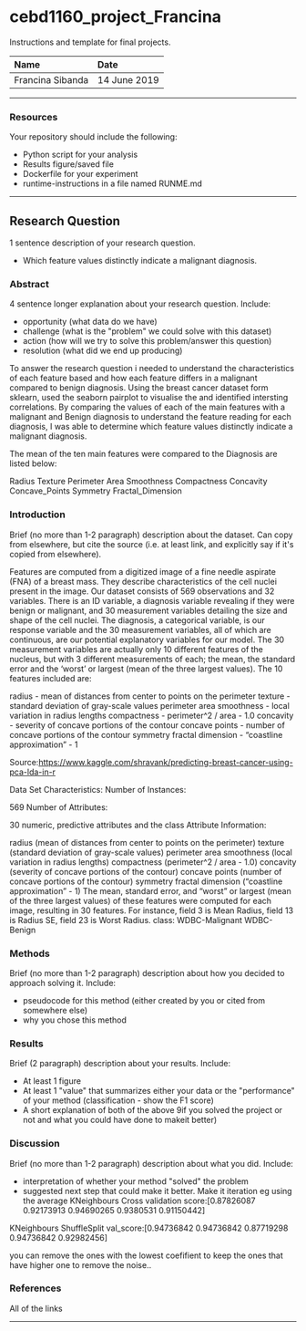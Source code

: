 # cebd1160_project_Francina
Instructions and template for final projects.

| Name | Date |
|:-------|:---------------|
|Francina Sibanda| 14 June 2019|

-----

### Resources
Your repository should include the following:

- Python script for your analysis
- Results figure/saved file
- Dockerfile for your experiment
- runtime-instructions in a file named RUNME.md

-----

## Research Question

1 sentence description of your research question.
- Which feature values distinctly indicate a malignant diagnosis. 


### Abstract

4 sentence longer explanation about your research question. Include:

- opportunity (what data do we have)
- challenge (what is the "problem" we could solve with this dataset)
- action (how will we try to solve this problem/answer this question)
- resolution (what did we end up producing)


To answer the research question i needed to understand the characteristics of each feature based and how each feature differs in a malignant compared to benign diagnosis. Using the breast cancer dataset form sklearn, used the seaborn pairplot to visualise the and identified intersting correlations.
By comparing the values of each of the main features with a malignant and Benign diagnosis to understand the feature reading for each diagnosis, I was able to determine which feature values distinctly indicate a malignant diagnosis.

The mean of the ten main features were compared to the Diagnosis are listed below:

Radius
Texture
Perimeter
Area
Smoothness
Compactness
Concavity
Concave_Points
Symmetry
Fractal_Dimension

### Introduction

Brief (no more than 1-2 paragraph) description about the dataset. Can copy from elsewhere, but cite the source (i.e. at least link, and explicitly say if it's copied from elsewhere).


Features are computed from a digitized image of a fine needle aspirate (FNA) of a breast mass. They describe characteristics of the cell nuclei present in the image. Our dataset consists of 569 observations and 32 variables. There is an ID variable, a diagnosis variable revealing if they were benign or malignant, and 30 measurement variables detailing the size and shape of the cell nuclei. The diagnosis, a categorical variable, is our response variable and the 30 measurement variables, all of which are continuous, are our potential explanatory variables for our model. The 30 measurement variables are actually only 10 different features of the nucleus, but with 3 different measurements of each; the mean, the standard error and the ‘worst’ or largest (mean of the three largest values). The 10 features included are:

radius - mean of distances from center to points on the perimeter
texture - standard deviation of gray-scale values
perimeter
area
smoothness - local variation in radius lengths
compactness - perimeter^2 / area - 1.0
concavity - severity of concave portions of the contour
concave points - number of concave portions of the contour
symmetry
fractal dimension - “coastline approximation” - 1

Source:https://www.kaggle.com/shravank/predicting-breast-cancer-using-pca-lda-in-r


Data Set Characteristics:
Number of Instances:
 	
569
Number of Attributes:
 	
30 numeric, predictive attributes and the class
Attribute Information:
 	
radius (mean of distances from center to points on the perimeter)
texture (standard deviation of gray-scale values)
perimeter
area
smoothness (local variation in radius lengths)
compactness (perimeter^2 / area - 1.0)
concavity (severity of concave portions of the contour)
concave points (number of concave portions of the contour)
symmetry
fractal dimension (“coastline approximation” - 1)
The mean, standard error, and “worst” or largest (mean of the three largest values) of these features were computed for each image, resulting in 30 features. For instance, field 3 is Mean Radius, field 13 is Radius SE, field 23 is Worst Radius.
class:
WDBC-Malignant
WDBC-Benign



### Methods

Brief (no more than 1-2 paragraph) description about how you decided to approach solving it. Include:

- pseudocode for this method (either created by you or cited from somewhere else)
- why you chose this method

### Results

Brief (2 paragraph) description about your results. Include:

- At least 1 figure
- At least 1 "value" that summarizes either your data or the "performance" of your method (classification - show the F1 score)
- A short explanation of both of the above  9if you solved the project or not and what you could have done to makeit better)

### Discussion
Brief (no more than 1-2 paragraph) description about what you did. Include:

- interpretation of whether your method "solved" the problem
- suggested next step that could make it better.
Make it iteration eg using the average
KNeighbours Cross validation score:[0.87826087 0.92173913 0.94690265 0.9380531  0.91150442]

KNeighbours ShuffleSplit val_score:[0.94736842 0.94736842 0.87719298 0.94736842 0.92982456]


you can remove the ones with the lowest coefifient to keep the ones that have higher one to remove the noise..
### References
All of the links

-------

